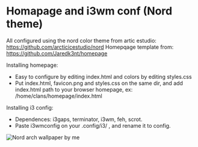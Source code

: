 # Homapage and i3wm conf (Nord theme)

All configured using the nord color theme from artic estudio: https://github.com/arcticicestudio/nord
Homepqage template from: https://github.com/Jaredk3nt/homepage

 Installing homepage:

* Easy to configure by editing index.html and colors by editing styles.css
* Put index.html, favicon.png and styles.css on the same dir, and add index.html path to your browser homepage, ex: /home/clans/homepage/index.html

 Installing i3 config:
 
* Dependences: i3gaps, terminator, i3wm, feh, scrot.
* Paste i3wmconfig on your .config/i3/ , and rename it to config.

![Nord arch wallpaper by me](https://raw.githubusercontent.com/clans1/homapageandi3wmconf/master/i-run-arch-btw-wallpaper.png)



